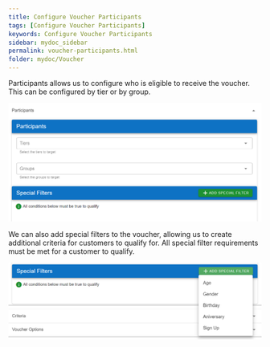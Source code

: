```yaml
---
title: Configure Voucher Participants
tags: [Configure Voucher Participants]
keywords: Configure Voucher Participants
sidebar: mydoc_sidebar
permalink: voucher-participants.html
folder: mydoc/Voucher
---
```


Participants allows us to configure who is eligible to receive the voucher. This can be configured by tier or by group.

<img src="\img\Promotions\PromotionParticipants.png" alt="">

We can also add special filters to the voucher, allowing us to create additional criteria for customers to qualify for. All special filter requirements must be met for a customer to qualify.

<img src="\img\Promotions\PromotionSpecialFilters.png" alt="">